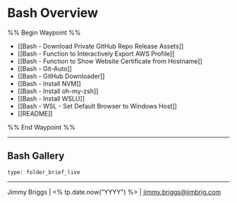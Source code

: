 # Bash Overview

%% Begin Waypoint %%
- [[Bash - Download Private GitHub Repo Release Assets]]
- [[Bash - Function to Interactively Export AWS Profile]]
- [[Bash - Function to Show Website Certificate from Hostname]]
- [[Bash - Git-Auto]]
- [[Bash - GitHub Downloader]]
- [[Bash - Install NVM]]
- [[Bash - Install oh-my-zsh]]
- [[Bash - Install WSLU]]
- [[Bash - WSL - Set Default Browser to Windows Host]]
- [[README]]

%% End Waypoint %%

---

## Bash Gallery

````ccard
type: folder_brief_live
````

---

Jimmy Briggs | \<% tp.date.now("YYYY") %> | <jimmy.briggs@jimbrig.com>

